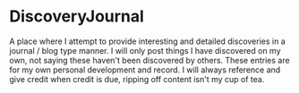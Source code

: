 # DiscoveryJournal
A place where I attempt to provide interesting and detailed discoveries in a journal / blog type manner. I will only post things I have discovered on my own, not saying these haven't been discovered by others. These entries are for my own personal development and record. I will always reference and give credit when credit is due, ripping off content isn't my cup of tea.
